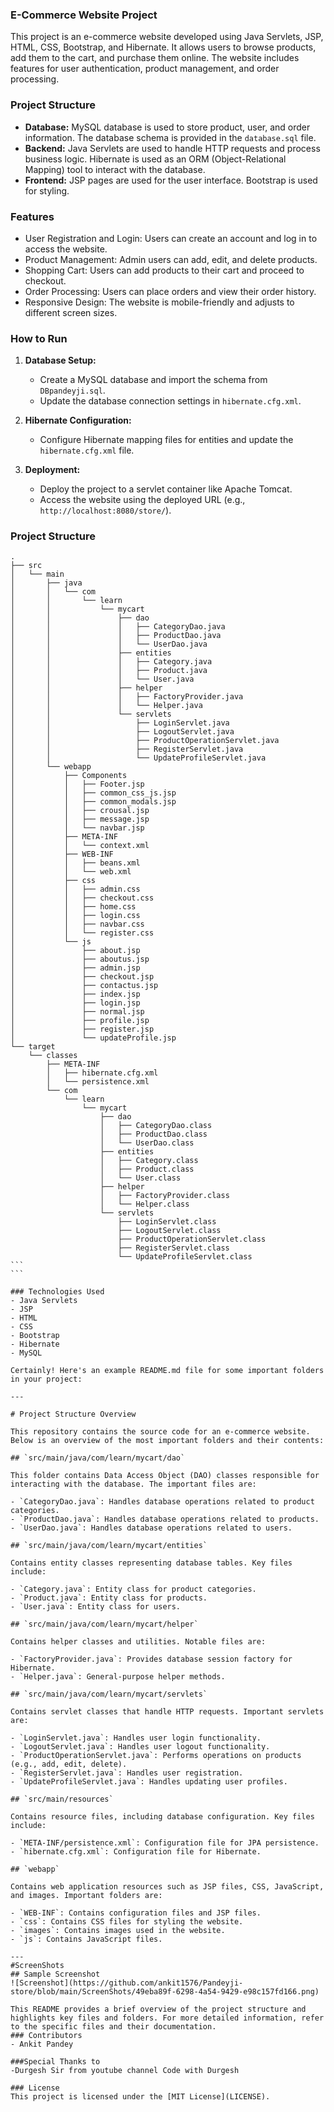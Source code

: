 ### E-Commerce Website Project

This project is an e-commerce website developed using Java Servlets, JSP, HTML, CSS, Bootstrap, and Hibernate. It allows users to browse products, add them to the cart, and purchase them online. The website includes features for user authentication, product management, and order processing.

### Project Structure
- **Database:** MySQL database is used to store product, user, and order information. The database schema is provided in the `database.sql` file.
- **Backend:** Java Servlets are used to handle HTTP requests and process business logic. Hibernate is used as an ORM (Object-Relational Mapping) tool to interact with the database.
- **Frontend:** JSP pages are used for the user interface. Bootstrap is used for styling.

### Features
- User Registration and Login: Users can create an account and log in to access the website.
- Product Management: Admin users can add, edit, and delete products.
- Shopping Cart: Users can add products to their cart and proceed to checkout.
- Order Processing: Users can place orders and view their order history.
- Responsive Design: The website is mobile-friendly and adjusts to different screen sizes.

### How to Run
1. **Database Setup:** 
   - Create a MySQL database and import the schema from `DBpandeyji.sql`.
   - Update the database connection settings in `hibernate.cfg.xml`.

2. **Hibernate Configuration:**
   - Configure Hibernate mapping files for entities and update the `hibernate.cfg.xml` file.

3. **Deployment:**
   - Deploy the project to a servlet container like Apache Tomcat.
   - Access the website using the deployed URL (e.g., `http://localhost:8080/store/`).

### Project Structure
``````
.
├── src
│   └── main
│       ├── java
│       │   └── com
│       │       └── learn
│       │           └── mycart
│       │               ├── dao
│       │               │   ├── CategoryDao.java
│       │               │   ├── ProductDao.java
│       │               │   └── UserDao.java
│       │               ├── entities
│       │               │   ├── Category.java
│       │               │   ├── Product.java
│       │               │   └── User.java
│       │               ├── helper
│       │               │   ├── FactoryProvider.java
│       │               │   └── Helper.java
│       │               └── servlets
│       │                   ├── LoginServlet.java
│       │                   ├── LogoutServlet.java
│       │                   ├── ProductOperationServlet.java
│       │                   ├── RegisterServlet.java
│       │                   └── UpdateProfileServlet.java
│       └── webapp
│           ├── Components
│           │   ├── Footer.jsp
│           │   ├── common_css_js.jsp
│           │   ├── common_modals.jsp
│           │   ├── crousal.jsp
│           │   ├── message.jsp
│           │   └── navbar.jsp
│           ├── META-INF
│           │   └── context.xml
│           ├── WEB-INF
│           │   ├── beans.xml
│           │   └── web.xml
│           ├── css
│           │   ├── admin.css
│           │   ├── checkout.css
│           │   ├── home.css
│           │   ├── login.css
│           │   ├── navbar.css
│           │   └── register.css
│           └── js
│               ├── about.jsp
│               ├── aboutus.jsp
│               ├── admin.jsp
│               ├── checkout.jsp
│               ├── contactus.jsp
│               ├── index.jsp
│               ├── login.jsp
│               ├── normal.jsp
│               ├── profile.jsp
│               ├── register.jsp
│               └── updateProfile.jsp
└── target
    └── classes
        ├── META-INF
        │   ├── hibernate.cfg.xml
        │   └── persistence.xml
        └── com
            └── learn
                └── mycart
                    ├── dao
                    │   ├── CategoryDao.class
                    │   ├── ProductDao.class
                    │   └── UserDao.class
                    ├── entities
                    │   ├── Category.class
                    │   ├── Product.class
                    │   └── User.class
                    ├── helper
                    │   ├── FactoryProvider.class
                    │   └── Helper.class
                    └── servlets
                        ├── LoginServlet.class
                        ├── LogoutServlet.class
                        ├── ProductOperationServlet.class
                        ├── RegisterServlet.class
                        └── UpdateProfileServlet.class
```
```

### Technologies Used
- Java Servlets
- JSP
- HTML
- CSS
- Bootstrap
- Hibernate
- MySQL

Certainly! Here's an example README.md file for some important folders in your project:

---

# Project Structure Overview

This repository contains the source code for an e-commerce website. Below is an overview of the most important folders and their contents:

## `src/main/java/com/learn/mycart/dao`

This folder contains Data Access Object (DAO) classes responsible for interacting with the database. The important files are:

- `CategoryDao.java`: Handles database operations related to product categories.
- `ProductDao.java`: Handles database operations related to products.
- `UserDao.java`: Handles database operations related to users.

## `src/main/java/com/learn/mycart/entities`

Contains entity classes representing database tables. Key files include:

- `Category.java`: Entity class for product categories.
- `Product.java`: Entity class for products.
- `User.java`: Entity class for users.

## `src/main/java/com/learn/mycart/helper`

Contains helper classes and utilities. Notable files are:

- `FactoryProvider.java`: Provides database session factory for Hibernate.
- `Helper.java`: General-purpose helper methods.

## `src/main/java/com/learn/mycart/servlets`

Contains servlet classes that handle HTTP requests. Important servlets are:

- `LoginServlet.java`: Handles user login functionality.
- `LogoutServlet.java`: Handles user logout functionality.
- `ProductOperationServlet.java`: Performs operations on products (e.g., add, edit, delete).
- `RegisterServlet.java`: Handles user registration.
- `UpdateProfileServlet.java`: Handles updating user profiles.

## `src/main/resources`

Contains resource files, including database configuration. Key files include:

- `META-INF/persistence.xml`: Configuration file for JPA persistence.
- `hibernate.cfg.xml`: Configuration file for Hibernate.

## `webapp`

Contains web application resources such as JSP files, CSS, JavaScript, and images. Important folders are:

- `WEB-INF`: Contains configuration files and JSP files.
- `css`: Contains CSS files for styling the website.
- `images`: Contains images used in the website.
- `js`: Contains JavaScript files.

---
#ScreenShots
## Sample Screenshot
![Screenshot](https://github.com/ankit1576/Pandeyji-store/blob/main/ScreenShots/49eba89f-6298-4a54-9429-e98c157fd166.png)

This README provides a brief overview of the project structure and highlights key files and folders. For more detailed information, refer to the specific files and their documentation.
### Contributors
- Ankit Pandey

###Special Thanks to
-Durgesh Sir from youtube channel Code with Durgesh

### License
This project is licensed under the [MIT License](LICENSE).
